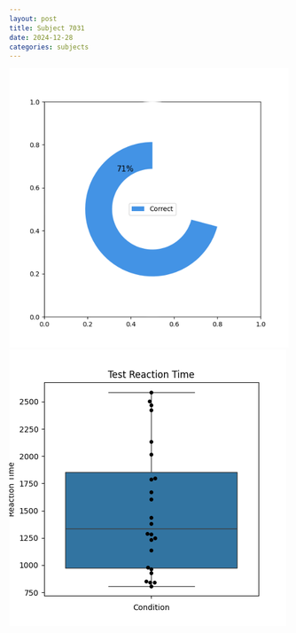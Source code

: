 ```yaml
---
layout: post
title: Subject 7031
date: 2024-12-28
categories: subjects
---
```


![](data/7031/run-10/7031_FN_acc_test.png)
![](data/7031/run-10/7031_FN_rt.png)
